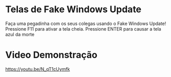 # Telas de Fake Windows Update
Faça uma pegadinha com os seus colegas usando o Fake Windows Update!
Pressione F11 para ativar a tela cheia.
Pressione ENTER para causar a tela azul da morte
# Video Demonstração
https://youtu.be/N_qT1cUymfk
